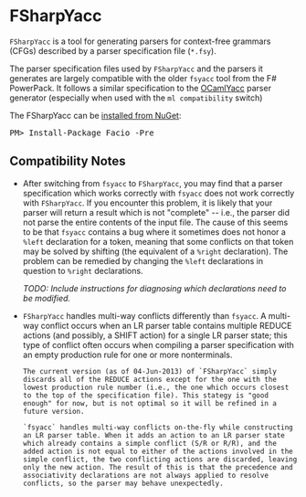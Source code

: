 FSharpYacc
==========

`FSharpYacc` is a tool for generating parsers for context-free grammars (CFGs) described by a parser specification file (`*.fsy`).

The parser specification files used by `FSharpYacc` and the parsers it generates are largely compatible with the older `fsyacc` tool from the F# PowerPack. It follows a similar specification to the [OCamlYacc](http://plus.kaist.ac.kr/~shoh/ocaml/ocamllex-ocamlyacc/ocamlyacc-tutorial/index.html) parser generator (especially when used with the `ml compatibility` switch)

<div class="row">
    <div class="span1"></div>
    <div class="span6">
        <div class="well well-small" id="nuget">
            The FSharpYacc can be <a href="https://www.nuget.org/packages/Facio/">installed from NuGet</a>:
            <pre>PM> Install-Package Facio -Pre</pre>
        </div>
    </div>
    <div class="span1"></div>
</div>

Compatibility Notes
-------------------

- After switching from `fsyacc` to `FSharpYacc`, you may find that a parser specification which works correctly with `fsyacc` does not work correctly with `FSharpYacc`. If you encounter this problem, it is likely that your parser will return a result which is not "complete" -- i.e., the parser did not parse the entire contents of the input file. The cause of this seems to be that `fsyacc` contains a bug where it sometimes does not honor a `%left` declaration for a token, meaning that some conflicts on that token may be solved by shifting (the equivalent of a `%right` declaration). The problem can be remedied by changing the `%left` declarations in question to `%right` declarations.

  *TODO: Include instructions for diagnosing which declarations need to be modified.*

- `FSharpYacc` handles multi-way conflicts differently than `fsyacc`. A multi-way conflict occurs when an LR parser table contains multiple REDUCE actions (and possibly, a SHIFT action) for a single LR parser state; this type of conflict often occurs when compiling a parser specification with an empty production rule for one or more nonterminals.

      The current version (as of 04-Jun-2013) of `FSharpYacc` simply discards all of the REDUCE actions except for the one with the lowest production rule number (i.e., the one which occurs closest to the top of the specification file). This stategy is "good enough" for now, but is not optimal so it will be refined in a future version.

      `fsyacc` handles multi-way conflicts on-the-fly while constructing an LR parser table. When it adds an action to an LR parser state which already contains a simple conflict (S/R or R/R), and the added action is not equal to either of the actions involved in the simple conflict, the two conflicting actions are discarded, leaving only the new action. The result of this is that the precedence and associativity declarations are not always applied to resolve conflicts, so the parser may behave unexpectedly.